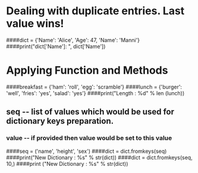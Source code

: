 # Dealing with duplicate entries. Last value wins!
####dict = {'Name': 'Alice', 'Age': 47, 'Name': 'Manni'}
####print("dict['Name']: ", dict['Name'])




# Applying Function and Methods
####breakfast = {'ham': 'roll', 'egg': 'scramble'}
####lunch = {'burger': 'well', 'fries': 'yes', 'salad': 'yes'}
####print("Length : %d" % len (lunch))



## seq -- list of values which would be used for dictionary keys preparation.
### value -- if provided then value would be set to this value
####seq = ('name', 'height', 'sex')
####dict = dict.fromkeys(seq)
####print("New Dictionary : %s" %  str(dict)) 
####dict = dict.fromkeys(seq, 10,)
####print ("New Dictionary : %s" %  str(dict))



